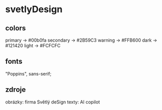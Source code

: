 # svetlyDesign


## colors
primary -> #00b0fa
secondary -> #2B59C3
warning -> #FFB600
dark -> #121420
light -> #FCFCFC

## fonts
"Poppins", sans-serif;

## zdroje
obrázky: firma Světlý deSign
texty: AI copilot
